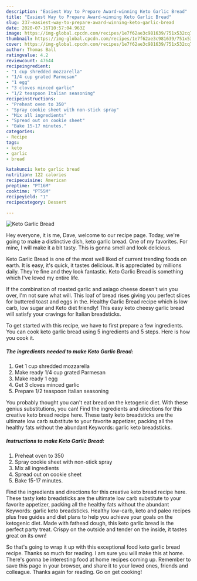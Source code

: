 ```yaml
---
description: "Easiest Way to Prepare Award-winning Keto Garlic Bread"
title: "Easiest Way to Prepare Award-winning Keto Garlic Bread"
slug: 237-easiest-way-to-prepare-award-winning-keto-garlic-bread
date: 2020-07-16T10:57:04.963Z
image: https://img-global.cpcdn.com/recipes/1e7f62ae3c981639/751x532cq70/keto-garlic-bread-recipe-main-photo.jpg
thumbnail: https://img-global.cpcdn.com/recipes/1e7f62ae3c981639/751x532cq70/keto-garlic-bread-recipe-main-photo.jpg
cover: https://img-global.cpcdn.com/recipes/1e7f62ae3c981639/751x532cq70/keto-garlic-bread-recipe-main-photo.jpg
author: Thomas Ball
ratingvalue: 4.2
reviewcount: 47644
recipeingredient:
- "1 cup shredded mozzarella"
- "1/4 cup grated Parmesan"
- "1 egg"
- "3 cloves minced garlic"
- "1/2 teaspoon Italian seasoning"
recipeinstructions:
- "Preheat oven to 350"
- "Spray cookie sheet with non-stick spray"
- "Mix all ingredients"
- "Spread out on cookie sheet"
- "Bake 15-17 minutes."
categories:
- Recipe
tags:
- keto
- garlic
- bread

katakunci: keto garlic bread 
nutrition: 122 calories
recipecuisine: American
preptime: "PT16M"
cooktime: "PT55M"
recipeyield: "1"
recipecategory: Dessert

---
```



![Keto Garlic Bread](https://img-global.cpcdn.com/recipes/1e7f62ae3c981639/751x532cq70/keto-garlic-bread-recipe-main-photo.jpg)

Hey everyone, it is me, Dave, welcome to our recipe page. Today, we're going to make a distinctive dish, keto garlic bread. One of my favorites. For mine, I will make it a bit tasty. This is gonna smell and look delicious.

Keto Garlic Bread is one of the most well liked of current trending foods on earth. It is easy, it's quick, it tastes delicious. It is appreciated by millions daily. They're fine and they look fantastic. Keto Garlic Bread is something which I've loved my entire life.

If the combination of roasted garlic and asiago cheese doesn&#39;t win you over, I&#39;m not sure what will. This loaf of bread rises giving you perfect slices for buttered toast and eggs in the. Healthy Garlic Bread recipe which is low carb, low sugar and Keto diet friendly! This easy keto cheesy garlic bread will satisfy your cravings for Italian breadsticks.


To get started with this recipe, we have to first prepare a few ingredients. You can cook keto garlic bread using 5 ingredients and 5 steps. Here is how you cook it.

<!--inarticleads1-->

##### The ingredients needed to make Keto Garlic Bread:

1. Get 1 cup shredded mozzarella
1. Make ready 1/4 cup grated Parmesan
1. Make ready 1 egg
1. Get 3 cloves minced garlic
1. Prepare 1/2 teaspoon Italian seasoning


You probably thought you can&#39;t eat bread on the ketogenic diet. With these genius substitutions, you can! Find the ingredients and directions for this creative keto bread recipe here. These tasty keto breadsticks are the ultimate low carb substitute to your favorite appetizer, packing all the healthy fats without the abundant Keywords: garlic keto breadsticks. 

<!--inarticleads2-->

##### Instructions to make Keto Garlic Bread:

1. Preheat oven to 350
1. Spray cookie sheet with non-stick spray
1. Mix all ingredients
1. Spread out on cookie sheet
1. Bake 15-17 minutes.


Find the ingredients and directions for this creative keto bread recipe here. These tasty keto breadsticks are the ultimate low carb substitute to your favorite appetizer, packing all the healthy fats without the abundant Keywords: garlic keto breadsticks. Healthy low-carb, keto and paleo recipes plus free guides and diet plans to help you achieve your goals on the ketogenic diet. Made with fathead dough, this keto garlic bread is the perfect party treat. Crispy on the outside and tender on the inside, it tastes great on its own! 

So that's going to wrap it up with this exceptional food keto garlic bread recipe. Thanks so much for reading. I am sure you will make this at home. There's gonna be interesting food at home recipes coming up. Remember to save this page in your browser, and share it to your loved ones, friends and colleague. Thanks again for reading. Go on get cooking!
